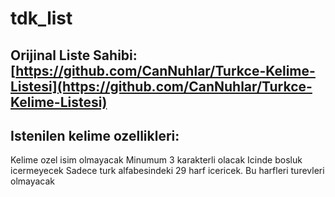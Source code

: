 # tdk_list

## Orijinal Liste Sahibi: [https://github.com/CanNuhlar/Turkce-Kelime-Listesi](https://github.com/CanNuhlar/Turkce-Kelime-Listesi)

## Istenilen kelime ozellikleri: 
Kelime ozel isim olmayacak
Minumum 3 karakterli olacak
Icinde bosluk icermeyecek
Sadece turk alfabesindeki 29 harf icericek. Bu harfleri turevleri olmayacak
